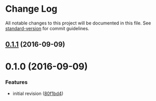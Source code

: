 # Change Log

All notable changes to this project will be documented in this file. See [standard-version](https://github.com/conventional-changelog/standard-version) for commit guidelines.

<a name="0.1.1"></a>
## [0.1.1](https://github.com/knisterpeter/jsonast/compare/v0.1.0...v0.1.1) (2016-09-09)



<a name="0.1.0"></a>
# 0.1.0 (2016-09-09)


### Features

* initial revision ([80f1bd4](https://github.com/knisterpeter/jsonast/commit/80f1bd4))
